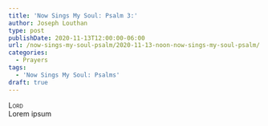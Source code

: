 ```yaml
---
title: 'Now Sings My Soul: Psalm 3:'
author: Joseph Louthan
type: post
publishDate: 2020-11-13T12:00:00-06:00
url: /now-sings-my-soul-psalm/2020-11-13-noon-now-sings-my-soul-psalm/
categories:
  - Prayers
tags:
  - 'Now Sings My Soul: Psalms'
draft: true
---
```


</pre>
<div style="font-variant: small-caps;">Lord</div>
Lorem ipsum
</pre>
